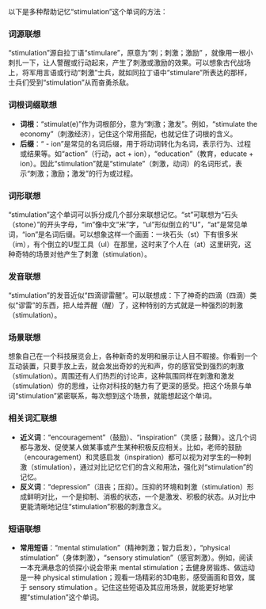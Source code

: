 以下是多种帮助记忆“stimulation”这个单词的方法：

### 词源联想
“stimulation”源自拉丁语“stimulare”，原意为“刺；刺激；激励” ，就像用一根小刺扎一下，让人警醒或行动起来，产生了刺激或激励的效果。可以想象古代战场上，将军用言语或行动“刺激”士兵，就如同拉丁语中“stimulare”所表达的那样，士兵们受到“stimulation”从而奋勇杀敌。 

### 词根词缀联想
 - **词根**：“stimulat(e)”作为词根部分，意为“刺激；激发”。例如，“stimulate the economy”（刺激经济），记住这个常用搭配，也就记住了词根的含义。 
 - **后缀**：“ - ion”是常见的名词后缀，用于将动词转化为名词，表示行为、过程或结果等。如“action”（行动，act + ion），“education”（教育，educate + ion）。因此“stimulation”就是“stimulate”（刺激，动词）的名词形式，表示“刺激；激励；激发”的行为或过程。 

### 词形联想
“stimulation”这个单词可以拆分成几个部分来联想记忆。“st”可联想为“石头（stone）”的开头字母，“im”像中文“米”字，“ul”形似倒立的“U”，“at”是常见单词，“ion”是名词后缀。可以想象这样一个画面：一块石头（st）下有很多米（im），有个倒立的U型工具（ul）在那里，这时来了个人在（at）这里研究，这种奇特的场景对他产生了刺激（stimulation）。

### 发音联想
“stimulation”的发音近似“四滴谬雷醒”。可以联想成：下了神奇的四滴（四滴）类似“谬雷”的东西，把人给弄醒（醒）了，这种特别的方式就是一种强烈的刺激（stimulation）。 

### 场景联想
想象自己在一个科技展览会上，各种新奇的发明和展示让人目不暇接。你看到一个互动装置，只要手放上去，就会发出奇妙的光和声，你的感官受到强烈的刺激（stimulation）。周围还有人们热烈的讨论声，这种氛围同样在刺激和激发（stimulation）你的思维，让你对科技的魅力有了更深的感受。把这个场景与单词“stimulation”紧密联系，每次想到这个场景，就能想起这个单词。 

### 相关词汇联想
 - **近义词**：“encouragement”（鼓励）、“inspiration”（灵感；鼓舞）。这几个词都与激发、促使某人做某事或产生某种积极反应相关。比如，老师的鼓励（encouragement）和灵感启发（inspiration）都可以视为对学生的一种刺激（stimulation），通过对比记忆它们的含义和用法，强化对“stimulation”的记忆。 
 - **反义词**：“depression”（沮丧；压抑）。压抑的环境和刺激（stimulation）形成鲜明对比，一个是抑制、消极的状态，一个是激发、积极的状态。从对比中更能清晰地记住“stimulation”积极的刺激含义。 

### 短语联想
 - **常用短语**：“mental stimulation”（精神刺激；智力启发），“physical stimulation”（身体刺激），“sensory stimulation”（感官刺激）。例如，阅读一本充满悬念的侦探小说会带来 mental stimulation；去健身房锻炼、做运动是一种 physical stimulation；观看一场精彩的3D电影，感受画面和音效，属于 sensory stimulation 。记住这些短语及其应用场景，就能更好地掌握“stimulation”这个单词。 